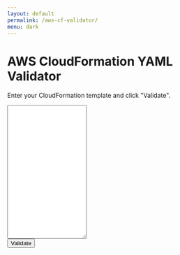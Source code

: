 ```yaml
---
layout: default
permalink: /aws-cf-validator/
menu: dark
---
```


<div class="container">
  <h1>AWS CloudFormation YAML Validator</h1>
  <p>Enter your CloudFormation template and click "Validate".</p>
  <div class="row">
    <div class="form-group">
      <form action="POST">
        <textarea class="form-control" rows="20" id="input_text"></textarea><br>
        <button type="button" id="submitBtn" class="btn btn-primary">Validate</button>
      </form>
    </div>
  </div>
  <div class="row">
    <div class="col-sm-8">
      <p id="output" class="none"></p>
    </div>
    <div class="col-sm-4"></div>
  </div>
</div>
<script>
  $(function () {
    $('#submitBtn').click(function (event) {
        event.preventDefault();
        let input_text = $('#input_text').val();
        validate(input_text);
    });
  });
  function validate(input_text) {
    $.ajax({
        url: "https://qs1c6q6sc1.execute-api.us-east-1.amazonaws.com/api/validate", data: input_text,
        contentType: "text/plain", type: "POST", success: update_page
    });
  }
  function update_page(result) {
    if (result.validity === "true") {
        $('#output').removeClass("alert alert-danger", true);
        $('#output').addClass("alert alert-success", true);
        $("#output").html("You entered valid AWS CloudFormation YAML");
    }
    else {
        $('#output').removeClass("alert alert-success", true);
        $('#output').addClass("alert alert-danger", true);
        $("#output").html(result['message']);
    }
  }
</script>